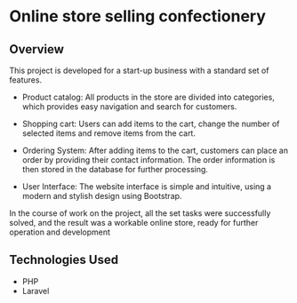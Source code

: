 # Online store selling confectionery

## Overview

This project is developed for a start-up business with a standard set of features. 

- Product catalog: All products in the store are divided into categories, which provides easy navigation and search for customers.

- Shopping cart: Users can add items to the cart, change the number of selected items and remove items from the cart.

- Ordering System: After adding items to the cart, customers can place an order by providing their contact information. The order information is then stored in the database for further processing.

- User Interface: The website interface is simple and intuitive, using a modern and stylish design using Bootstrap.

In the course of work on the project, all the set tasks were successfully solved, and the result was a workable online store, ready for further operation and development 

## Technologies Used

- PHP
- Laravel
